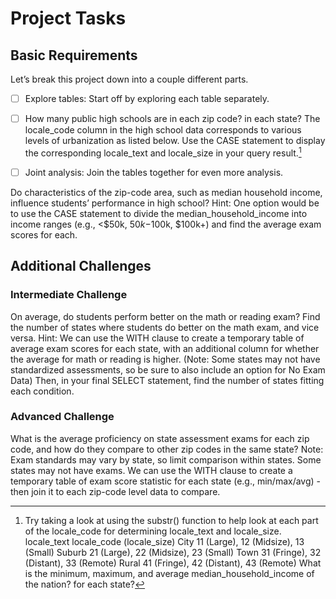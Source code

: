 # Project Tasks

## Basic Requirements
Let’s break this project down into a couple different parts.

- [ ] Explore tables: Start off by exploring each table separately.

- [ ] How many public high schools are in each zip code? in each state?
The locale_code column in the high school data corresponds to various levels of urbanization as listed below. Use the CASE statement to display the corresponding locale_text and locale_size in your query result.[^1]
[^1]: Try taking a look at using the substr() function to help look at each part of the locale_code for determining locale_text and locale_size.
locale_text	locale_code (locale_size)
City	11 (Large), 12 (Midsize), 13 (Small)
Suburb	21 (Large), 22 (Midsize), 23 (Small)
Town	31 (Fringe), 32 (Distant), 33 (Remote)
Rural	41 (Fringe), 42 (Distant), 43 (Remote)
What is the minimum, maximum, and average median_household_income of the nation? for each state?

- [ ] Joint analysis: Join the tables together for even more analysis.

Do characteristics of the zip-code area, such as median household income, influence students’ performance in high school?
Hint: One option would be to use the CASE statement to divide the median_household_income into income ranges (e.g., <$50k, $50k-$100k, $100k+) and find the average exam scores for each.

## Additional Challenges

### Intermediate Challenge

On average, do students perform better on the math or reading exam? Find the number of states where students do better on the math exam, and vice versa.
Hint: We can use the WITH clause to create a temporary table of average exam scores for each state, with an additional column for whether the average for math or reading is higher. (Note: Some states may not have standardized assessments, so be sure to also include an option for No Exam Data) Then, in your final SELECT statement, find the number of states fitting each condition.

### Advanced Challenge

What is the average proficiency on state assessment exams for each zip code, and how do they compare to other zip codes in the same state?
Note: Exam standards may vary by state, so limit comparison within states. Some states may not have exams. We can use the WITH clause to create a temporary table of exam score statistic for each state (e.g., min/max/avg) - then join it to each zip-code level data to compare.
